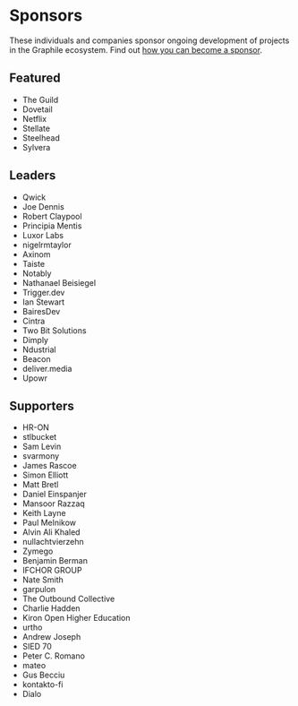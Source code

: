 # Sponsors

These individuals and companies sponsor ongoing development of projects in the
Graphile ecosystem. Find out
[how you can become a sponsor](https://graphile.org/sponsor/).

## Featured

- The Guild
- Dovetail
- Netflix
- Stellate
- Steelhead
- Sylvera

## Leaders

- Qwick
- Joe Dennis
- Robert Claypool
- Principia Mentis
- Luxor Labs
- nigelrmtaylor
- Axinom
- Taiste
- Notably
- Nathanael Beisiegel
- Trigger.dev
- Ian Stewart
- BairesDev
- Cintra
- Two Bit Solutions
- Dimply
- Ndustrial
- Beacon
- deliver.media
- Upowr

## Supporters

- HR-ON
- stlbucket
- Sam Levin
- svarmony
- James Rascoe
- Simon Elliott
- Matt Bretl
- Daniel Einspanjer
- Mansoor Razzaq
- Keith Layne
- Paul Melnikow
- Alvin Ali Khaled
- nullachtvierzehn
- Zymego
- Benjamin Berman
- IFCHOR GROUP
- Nate Smith
- garpulon
- The Outbound Collective
- Charlie Hadden
- Kiron Open Higher Education
- urtho
- Andrew Joseph
- SIED 70
- Peter C. Romano
- mateo
- Gus Becciu
- kontakto-fi
- Dialo
